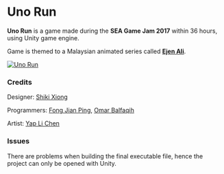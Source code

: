 # Uno Run
**Uno Run** is a game made during the **SEA Game Jam 2017** within 36 hours, using Unity game engine.

Game is themed to a Malaysian animated series called **[Ejen Ali](https://www.youtube.com/channel/UC42ZduLx6o3Nqg04kMuMCEw)**.

[![Uno Run](https://drive.google.com/uc?export=download&id=1xlJBH1YPt5Rg4p6zE_7IHZr6tqcHqetd)](https://drive.google.com/file/d/0B8D0KMKK7musbm0zNEtGbW8xYzQ/view "Uno Run - Click to Watch!")

### Credits
Designer: [Shiki Xiong](https://www.facebook.com/shikilzx.xiong)

Programmers: [Fong Jian Ping](https://fattymieo.wixsite.com/portfolio), [Omar Balfaqih](http://obalfaqih.com/)

Artist: [Yap Li Chen](https://www.facebook.com/yap.lichen)

### Issues
There are problems when building the final executable file, hence the project can only be opened with Unity.
